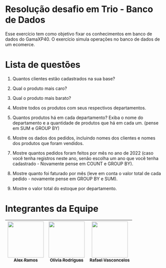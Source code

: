 # Resolução desafio em Trio - Banco de Dados

Esse exercício tem como objetivo fixar os conhecimentos em banco de dados do GamaXP40. O exercício simula operações no banco de dados de um ecomerce.

# Lista de questões

1. Quantos clientes estão cadastrados na sua base?

2. Qual o produto mais caro?

3. Qual o produto mais barato?

4. Mostre todos os produtos com seus respectivos departamentos.

5. Quantos produtos há em cada departamento? Exiba o nome do departamento e a quantidade de produtos que há em cada um. (pense em SUM e GROUP BY)

6. Mostre os dados dos pedidos, incluindo nomes dos clientes e nomes dos produtos que foram vendidos.

7. Mostre quantos pedidos foram feitos por mês no ano de 2022 (caso você tenha registros neste ano, senão escolha um ano que você tenha cadastrado - Novamente pense em COUNT e GROUP BY).

8. Mostre quanto foi faturado por mês (leve em conta o valor total de cada pedido - novamente pense em GROUP BY e SUM).

9. Mostre o valor total do estoque por departamento.

# Integrantes da Equipe


 | [<img src="https://avatars.githubusercontent.com/u/73913350?v=4" width=115><br><sub>Alex Ramos</sub>](https://github.com/lxrms) | [<img src="https://avatars.githubusercontent.com/u/68714933?v=4" width=115><br><sub>Olivia Rodrigues</sub>](https://github.com/olirodrigues) | [<img src="https://avatars.githubusercontent.com/u/85843866?v=4" width=115><br><sub>Rafael Vasconcelos</sub>](https://github.com/rafavoliveira) |
| :---: | :---: | :---: |
